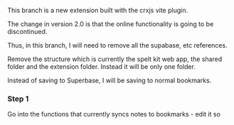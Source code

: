 This branch is a new extension built with the crxjs vite plugin.

The change in version 2.0 is that the online functionality is going to be discontinued.

Thus, in this branch, I will need to remove all the supabase, etc references.

Remove the structure which is currently the spelt kit web app, the shared folder and the extension folder. Instead it will be only one folder.

Instead of saving to Superbase, I will be saving to normal bookmarks.

### Step 1

Go into the functions that currently syncs notes to bookmarks - edit it so 